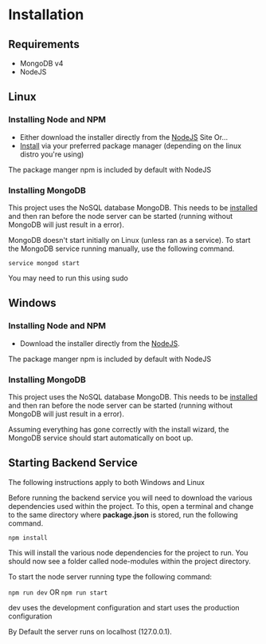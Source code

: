 # Installation

## Requirements

- MongoDB v4 
- NodeJS

## Linux

### Installing Node and NPM

- Either download the installer directly from the [NodeJS](https://nodejs.org/en/) Site Or...
- [Install](https://nodejs.org/en/download/package-manager/) via your preferred package manager (depending on the linux distro you're using)

<aside class="notice">The package manger npm is included by default with NodeJS</aside>


### Installing MongoDB

This project uses the NoSQL database MongoDB. This needs to be [installed](https://docs.mongodb.com/manual/installation/) and then ran before the node server can be started \(running without MongoDB will just result in a error\). 

MongoDB doesn't start initially on Linux \(unless ran as a service\). To start the MongoDB service running manually, use the following command.

`service mongod start` 

<aside class="notice">You may need to run this using sudo</aside>



## Windows 

### Installing Node and NPM

- Download the installer directly from the [NodeJS](https://nodejs.org/en/).


<aside class="notice">The package manger npm is included by default with NodeJS</aside>




### Installing MongoDB

This project uses the NoSQL database MongoDB. This needs to be [installed](https://docs.mongodb.com/manual/tutorial/install-mongodb-on-windows/) and then ran before the node server can be started \(running without MongoDB will just result in a error\). 

Assuming everything has gone correctly with the install wizard, the MongoDB service should start automatically on boot up.


## Starting Backend Service

<aside class="notice"> The following instructions apply to both Windows and Linux</aside>

Before running the backend service you will need to download the various dependencies used within the project. To this, open a terminal and change to the same directory where **package.json** is stored, run the following command.

`npm install`

This will install the various node dependencies for the project to run. You should now see a folder called node-modules within the project directory.

To start the node server running type the following command:

`npm run dev` OR `npm run start` 

<aside class="notice"> dev uses the development configuration and start uses the production configuration</aside>

By Default the server runs on localhost (127.0.0.1). 